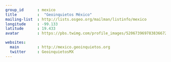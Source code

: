 ```yaml
---
group_id      : mexico
title         :  "Geoinquietos México"
mailing-list  : http://lists.osgeo.org/mailman/listinfo/mexico
longitude     : -99.133
latitude      : 19.433
avatar        : https://pbs.twimg.com/profile_images/520673969783836672/CKoPB5Lv.png

websites:
  main        : http://mexico.geoinquietos.org
  twitter     : GeoinquietosMX
---
```

